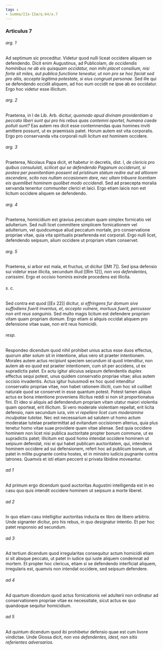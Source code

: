 ```yaml
---
tags : 
- Summa/IIa-IIæ/q.64/a.7
---
```


### Articulus 7

###### arg. 1
Ad septimum sic proceditur. Videtur quod nulli liceat occidere aliquem se defendendo. Dicit enim Augustinus, ad Publicolam, *de occidendis hominibus ne ab eis quisquam occidatur, non mihi placet consilium, nisi forte sit miles, aut publica functione teneatur, ut non pro se hoc faciat sed pro aliis, accepta legitima potestate, si eius congruat personae*. Sed ille qui se defendendo occidit aliquem, ad hoc eum occidit ne ipse ab eo occidatur. Ergo hoc videtur esse illicitum.

###### arg. 2
Praeterea, in I de Lib. Arb. dicitur, *quomodo apud divinam providentiam a peccato liberi sunt qui pro his rebus quas contemni oportet, humana caede polluti sunt?* Eas autem res dicit esse contemnendas quas homines inviti amittere possunt, ut ex praemissis patet. Horum autem est vita corporalis. Ergo pro conservanda vita corporali nulli licitum est hominem occidere.

###### arg. 3
Praeterea, Nicolaus Papa dicit, et habetur in decretis, dist. l, *de clericis pro quibus consuluisti, scilicet qui se defendendo Paganum occiderunt, si postea per poenitentiam possent ad pristinum statum redire aut ad altiorem ascendere, scito nos nullam occasionem dare, nec ullam tribuere licentiam eis quemlibet hominem quolibet modo occidendi*. Sed ad praecepta moralia servanda tenentur communiter clerici et laici. Ergo etiam laicis non est licitum occidere aliquem se defendendo.

###### arg. 4
Praeterea, homicidium est gravius peccatum quam simplex fornicatio vel adulterium. Sed nulli licet committere simplicem fornicationem vel adulterium, vel quodcumque aliud peccatum mortale, pro conservatione propriae vitae, quia vita spiritualis praeferenda est corporali. Ergo nulli licet, defendendo seipsum, alium occidere ut propriam vitam conservet.

###### arg. 5
Praeterea, si arbor est mala, et fructus, ut dicitur [[Mt 7]]. Sed ipsa defensio sui videtur esse illicita, secundum illud [[Rm 12]], *non vos defendentes, carissimi*. Ergo et occisio hominis exinde procedens est illicita.

###### s. c.
Sed contra est quod [[Ex 22]] dicitur, *si effringens fur domum sive suffodiens fuerit inventus, et, accepto vulnere, mortuus fuerit, percussor non erit reus sanguinis*. Sed multo magis licitum est defendere propriam vitam quam propriam domum. Ergo etiam si aliquis occidat aliquem pro defensione vitae suae, non erit reus homicidii.

###### resp.
Respondeo dicendum quod nihil prohibet unius actus esse duos effectus, quorum alter solum sit in intentione, alius vero sit praeter intentionem. Morales autem actus recipiunt speciem secundum id quod intenditur, non autem ab eo quod est praeter intentionem, cum sit per accidens, ut ex supradictis patet. Ex actu igitur alicuius seipsum defendentis duplex effectus sequi potest, unus quidem conservatio propriae vitae; alius autem occisio invadentis. Actus igitur huiusmodi ex hoc quod intenditur conservatio propriae vitae, non habet rationem illiciti, cum hoc sit cuilibet naturale quod se conservet in esse quantum potest. Potest tamen aliquis actus ex bona intentione proveniens illicitus reddi si non sit proportionatus fini. Et ideo si aliquis ad defendendum propriam vitam utatur maiori violentia quam oporteat, erit illicitum. Si vero moderate violentiam repellat, erit licita defensio, nam secundum iura, *vim vi repellere licet cum moderamine inculpatae tutelae*. Nec est necessarium ad salutem ut homo actum moderatae tutelae praetermittat ad evitandum occisionem alterius, quia plus tenetur homo vitae suae providere quam vitae alienae. Sed quia occidere hominem non licet nisi publica auctoritate propter bonum commune, ut ex supradictis patet; illicitum est quod homo intendat occidere hominem ut seipsum defendat, nisi ei qui habet publicam auctoritatem, qui, intendens hominem occidere ad sui defensionem, refert hoc ad publicum bonum, ut patet in milite pugnante contra hostes, et in ministro iudicis pugnante contra latrones. Quamvis et isti etiam peccent si privata libidine moveantur.

###### ad 1
Ad primum ergo dicendum quod auctoritas Augustini intelligenda est in eo casu quo quis intendit occidere hominem ut seipsum a morte liberet.

###### ad 2
In quo etiam casu intelligitur auctoritas inducta ex libro de libero arbitrio. Unde signanter dicitur, pro his rebus, in quo designatur intentio. Et per hoc patet responsio ad secundum.

###### ad 3
Ad tertium dicendum quod irregularitas consequitur actum homicidii etiam si sit absque peccato, ut patet in iudice qui iuste aliquem condemnat ad mortem. Et propter hoc clericus, etiam si se defendendo interficiat aliquem, irregularis est, quamvis non intendat occidere, sed seipsum defendere.

###### ad 4
Ad quartum dicendum quod actus fornicationis vel adulterii non ordinatur ad conservationem propriae vitae ex necessitate, sicut actus ex quo quandoque sequitur homicidium.

###### ad 5
Ad quintum dicendum quod ibi prohibetur defensio quae est cum livore vindictae. Unde Glossa dicit, *non vos defendentes, idest, non sitis referientes adversarios*.

